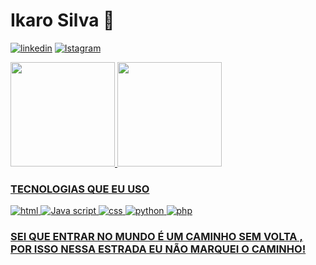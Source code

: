 # Ikaro Silva  🐻
[![linkedin](https://img.shields.io/badge/LinkedIn-0077B5?style=for-the-badge&logo=linkedin&logoColor=white)](https://br.linkedin.com/in/ikaro-silva-71071b221)
[![Istagram](https://img.shields.io/badge/Instagram-E4405F?style=for-the-badge&logo=instagram&logoColor=white)](https://www.instagram.com/afroo_zen/)

<div>
  <a href="https://github.com/Ikaro-silva">
  <img height="167em" src="https://github-readme-stats.vercel.app/api?username=Ikaro-silva&show_icons=true&theme=material-palenight&include_all_commits=true&count_private=true"/>
  <img height="167em" src="https://github-readme-stats.vercel.app/api/top-langs/?username=Ikaro-silva&layout=compact&langs_count=7&theme=material-palenight"/>
</div>

### TECNOLOGIAS QUE EU USO 
<div style = display:inline_block> 
    <img aling= "center" alt="html" src ="https://img.shields.io/badge/HTML-239120?style=for-the-badge&logo=html5&logoColor=white"/>
    <img aling= "center" alt="Java script" src ="https://img.shields.io/badge/JavaScript-F7DF1E?style=for-the-badge&logo=javascript&logoColor=black"/>
    <img aling= "center" alt="css" src ="https://img.shields.io/badge/CSS-239120?&style=for-the-badge&logo=css3&logoColor=white"/>
    <img aling= "center" alt="python" src ="https://img.shields.io/badge/Python-14354C?style=for-the-badge&logo=python&logoColor=white"/>
     <img aling= "center" alt="php" src ="https://img.shields.io/badge/PHP-777BB4?style=for-the-badge&logo=php&logoColor=white"/>
</div>

### SEI QUE ENTRAR NO MUNDO É UM CAMINHO SEM VOLTA , POR ISSO NESSA ESTRADA EU NÃO MARQUEI O CAMINHO!
